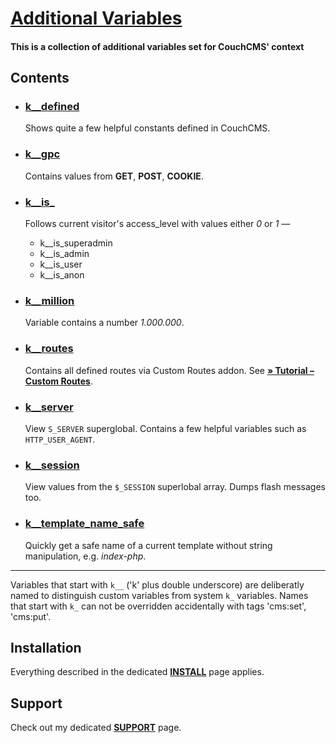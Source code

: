 # [Additional Variables](https://github.com/trendoman/Tweakus-Dilectus/tree/main/anton.cms%40ya.ru__variables-new)

#### This is a collection of additional variables set for CouchCMS' context


## Contents

* ### [k__defined](k__defined/)

   Shows quite a few helpful constants defined in CouchCMS.

* ### [k__gpc](k__gpc/)

   Contains values from **GET**, **POST**, **COOKIE**.

* ### [k__is_](k__is_/)

   Follows current visitor's access_level with values either *0* or *1* —

   * k__is_superadmin
   * k__is_admin
   * k__is_user
   * k__is_anon

* ### [k__million](k__million/)

   Variable contains a number *1.000.000*.

* ### [k__routes](k__routes/)

   Contains all defined routes via Custom Routes addon. See [**&raquo; Tutorial – Custom Routes**](https://github.com/trendoman/Midware/tree/main/tutorials/Custom-Routes).

* ### [k__server](k__server/)

   View `S_SERVER` superglobal. Contains a few helpful variables such as `HTTP_USER_AGENT`.

* ### [k__session](k__session/)

   View values from the `$_SESSION` superlobal array. Dumps flash messages too.

* ### [k__template_name_safe](k__template_name_safe/)

   Quickly get a safe name of a current template without string manipulation, e.g. *index-php*.

---

Variables that start with `k__` ('k' plus double underscore) are deliberatly named to distinguish custom variables from system `k_` variables. Names that start with `k_` can not be overridden accidentally with tags 'cms:set', 'cms:put'.

## Installation

Everything described in the dedicated [**INSTALL**](/INSTALL.md) page applies.

## Support

Check out my dedicated [**SUPPORT**](/SUPPORT.md) page.
